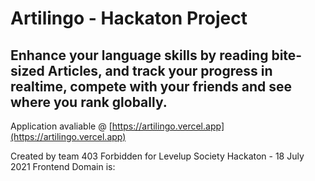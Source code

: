 # Artilingo - Hackaton Project

## Enhance your language skills by reading bite-sized Articles, and track your progress in realtime, compete with your friends and see where you rank globally.

Application avaliable @ [https://artilingo.vercel.app](https://artilingo.vercel.app)

Created by team 403 Forbidden for Levelup Society Hackaton - 18 July 2021
Frontend Domain is:
